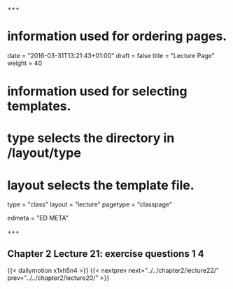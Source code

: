 +++
# information used for ordering pages.
date = "2016-03-31T13:21:43+01:00"
draft = false
title = "Lecture Page"
weight = 40

# information used for selecting templates.
# type selects the directory in /layout/type
# layout selects the template file.

type   = "class"
layout = "lecture"
pagetype = "classpage"





edmeta = "ED META"

+++
## Chapter 2 Lecture 21: exercise questions 1 4
{{< dailymotion x1xh5n4 >}}
{{< nextprev next="../../chapter2/lecture22/"     prev="../../chapter2/lecture20/"  >}}

